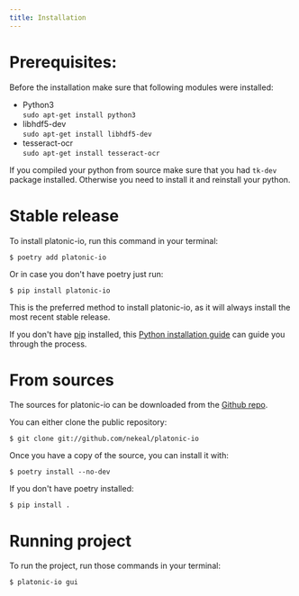 ```yaml
---
title: Installation
---
```


Prerequisites:
==============

Before the installation make sure that following modules were installed:

* Python3 <br>
``` sudo apt-get install python3 ```
* libhdf5-dev <br>
``` sudo apt-get install libhdf5-dev ```
* tesseract-ocr <br>
``` sudo apt-get install tesseract-ocr ```

If you compiled your python from source make sure that you had
`tk-dev` package installed. Otherwise you need to install it and reinstall
your python.

Stable release
==============

To install platonic-io, run this command in your terminal:

    $ poetry add platonic-io

Or in case you don't have poetry just run:

    $ pip install platonic-io


This is the preferred method to install platonic-io, as it will always
install the most recent stable release.

If you don't have [pip](https://pip.pypa.io) installed, this [Python
installation
guide](http://docs.python-guide.org/en/latest/starting/installation/)
can guide you through the process.

From sources
============

The sources for platonic-io can be downloaded from the [Github
repo](https://github.com/nekeal/platonic-io).

You can either clone the public repository:


    $ git clone git://github.com/nekeal/platonic-io

Once you have a copy of the source, you can install it with:

    $ poetry install --no-dev

If you don't have poetry installed:

    $ pip install .

Running project
===============

To run the project, run those commands in your terminal:

    $ platonic-io gui
